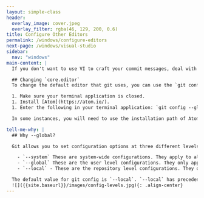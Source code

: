 ```yaml
---
layout: simple-class
header:
  overlay_image: cover.jpeg
  overlay_filter: rgba(46, 129, 200, 0.6)
title: Configure Other Editors
permalink: /windows/configure-editors
next-page: /windows/visual-studio
sidebar:
  nav: "windows"
main-content: |
  If you don't want to use VI to craft your commit messages, deal with `rebase`s, or other aspects of Git, you are in luck. Changing your default editor is pretty simple, just following the instructions below:

  ## Changing `core.editor`
  To change the default editor that git uses, you can use the `git config core.editor` setting. Every text editor is assigned to the `core.editor` setting differently, but thankfully there is a [GitHub Help](https://help.github.com/articles/associating-text-editors-with-git/) article about how to associate a specific editor as your default editor. Using the [Atom](https://atom.io/) text editor as an example it would look something like this:

  1. Make sure your terminal application is closed.
  1. Install [Atom](https://atom.io/).
  1. Enter the following in your terminal application: `git config --global core.editor "atom --wait"`.

  In some instances, you will need to use the installation path of Atom when setting the config settings.   

tell-me-why: |
  ## Why --global?

  Git allows you to set configuration options at three different levels.

    - `--system` These are system-wide configurations. They apply to all users on this computer.
    - `--global` These are the user level configurations. They only apply to your user account and will be applied to every repository you create or clone under your account.
    - `--local` - These are the repository level configurations. They only apply to the specific repository where they are set.

  The default value for git config is `--local`. `--local` has precedence so setting something at the local level will override settings at global or system level.
  ![]({{site.baseurl}}/images/config-levels.jpg){: .align-center}
---
```

